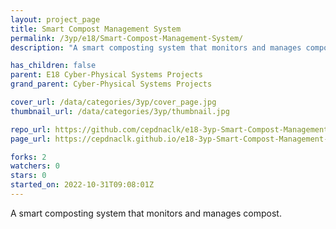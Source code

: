 ```yaml
---
layout: project_page
title: Smart Compost Management System
permalink: /3yp/e18/Smart-Compost-Management-System/
description: "A smart composting system that monitors and manages compost."

has_children: false
parent: E18 Cyber-Physical Systems Projects
grand_parent: Cyber-Physical Systems Projects

cover_url: /data/categories/3yp/cover_page.jpg
thumbnail_url: /data/categories/3yp/thumbnail.jpg

repo_url: https://github.com/cepdnaclk/e18-3yp-Smart-Compost-Management-System
page_url: https://cepdnaclk.github.io/e18-3yp-Smart-Compost-Management-System

forks: 2
watchers: 0
stars: 0
started_on: 2022-10-31T09:08:01Z
---
```

A smart composting system that monitors and manages compost.

